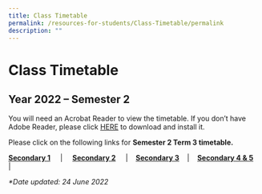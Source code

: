 ```yaml
---
title: Class Timetable
permalink: /resources-for-students/Class-Timetable/permalink
description: ""
---
```

Class Timetable
===============

Year 2022 – Semester 2
----------------------

You will need an Acrobat Reader to view the timetable. If you don’t have Adobe Reader, please click [HERE](http://get.adobe.com/uk/reader/) to download and install it.

Please click on the following links for **Semester 2 Term 3 timetable.**  

[**Secondary 1**](/files/2022-Timetable-Term-3-V18-success-23-Jun-S1.pdf)     |     [**Secondary 2**](/files/2022-Timetable-Term-3-V18-success-23-Jun-S2.pdf)     |    [**Secondary 3**](/files/2022-Timetable-Term-3-V18-success-23-Jun-S3.pdf)    |    [**Secondary 4 & 5**](/files/2022-Timetable-Term-3-V18-success-23-Jun-s4s5.pdf)    |

_\*Date updated: 24 June 2022_
